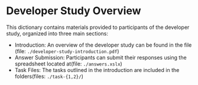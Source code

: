 # Developer Study Overview

This dictionary contains materials provided to participants of the developer study, organized into three main sections:

* Introduction: An overview of the developer study can be found in the file (file:
    `./developer-study-introduction.pdf`)
* Answer Submission: Participants can submit their responses using the spreadsheet located at(file: `./answers.xslx`)
* Task Files: The tasks outlined in the introduction are included in the folders(files: `./task-{1,2}/`)
